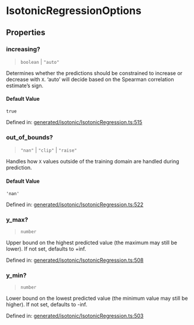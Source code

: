 # IsotonicRegressionOptions

## Properties

### increasing?

> `boolean` \| `"auto"`

Determines whether the predictions should be constrained to increase or decrease with `X`. ‘auto’ will decide based on the Spearman correlation estimate’s sign.

#### Default Value

`true`

Defined in:  [generated/isotonic/IsotonicRegression.ts:515](https://github.com/transitive-bullshit/scikit-learn-ts/blob/92ab806/packages/sklearn/src/generated/isotonic/IsotonicRegression.ts#L515)

### out\_of\_bounds?

> `"nan"` \| `"clip"` \| `"raise"`

Handles how `X` values outside of the training domain are handled during prediction.

#### Default Value

`'nan'`

Defined in:  [generated/isotonic/IsotonicRegression.ts:522](https://github.com/transitive-bullshit/scikit-learn-ts/blob/92ab806/packages/sklearn/src/generated/isotonic/IsotonicRegression.ts#L522)

### y\_max?

> `number`

Upper bound on the highest predicted value (the maximum may still be lower). If not set, defaults to +inf.

Defined in:  [generated/isotonic/IsotonicRegression.ts:508](https://github.com/transitive-bullshit/scikit-learn-ts/blob/92ab806/packages/sklearn/src/generated/isotonic/IsotonicRegression.ts#L508)

### y\_min?

> `number`

Lower bound on the lowest predicted value (the minimum value may still be higher). If not set, defaults to -inf.

Defined in:  [generated/isotonic/IsotonicRegression.ts:503](https://github.com/transitive-bullshit/scikit-learn-ts/blob/92ab806/packages/sklearn/src/generated/isotonic/IsotonicRegression.ts#L503)
